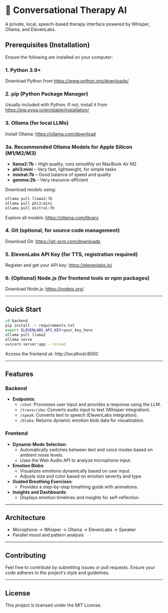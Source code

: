 # 🧠 Conversational Therapy AI

A private, local, speech-based therapy interface powered by Whisper, Ollama, and ElevenLabs.

## Prerequisites (Installation)

Ensure the following are installed on your computer:

### 1. Python 3.9+

Download Python from https://www.python.org/downloads/

### 2. pip (Python Package Manager)

Usually included with Python. If not, install it from https://pip.pypa.io/en/stable/installation/

### 3. Ollama (for local LLMs)

Install Ollama: https://ollama.com/download

### 3a. Recommended Ollama Models for Apple Silicon (M1/M2/M3)

-   **llama2:7b** – High quality, runs smoothly on MacBook Air M2
-   **phi3:mini** – Very fast, lightweight, for simple tasks
-   **mistral:7b** – Good balance of speed and quality
-   **gemma:2b** – Very resource-efficient

Download models using:

```bash
ollama pull llama2:7b
ollama pull phi3:mini
ollama pull mistral:7b
```

Explore all models: https://ollama.com/library

### 4. Git (optional, for source code management)

Download Git: https://git-scm.com/downloads

### 5. ElevenLabs API Key (for TTS, registration required)

Register and get your API key: https://elevenlabs.io/

### 6. (Optional) Node.js (for frontend tools or npm packages)

Download Node.js: https://nodejs.org/

---

## Quick Start

```bash
cd backend
pip install -r requirements.txt
export ELEVENLABS_API_KEY=your_key_here
ollama pull llama2
ollama serve
uvicorn server:app --reload
```

Access the frontend at: http://localhost:8000

---

## Features

### Backend
- **Endpoints**:
  - `/chat`: Processes user input and provides a response using the LLM.
  - `/transcribe`: Converts audio input to text (Whisper integration).
  - `/speak`: Converts text to speech (ElevenLabs integration).
  - `/blobs`: Returns dynamic emotion blob data for visualization.

### Frontend
- **Dynamic Mode Selection**:
  - Automatically switches between text and voice modes based on ambient noise levels.
  - Uses the Web Audio API to analyze microphone input.
- **Emotion Blobs**:
  - Visualizes emotions dynamically based on user input.
  - Adjusts size and color based on emotion severity and type.
- **Guided Breathing Exercises**:
  - Provides a step-by-step breathing guide with animations.
- **Insights and Dashboards**:
  - Displays emotion timelines and insights for self-reflection.

---

## Architecture

-   Microphone → Whisper → Ollama → ElevenLabs → Speaker
-   Parallel mood and pattern analysis

---

## Contributing

Feel free to contribute by submitting issues or pull requests. Ensure your code adheres to the project's style and guidelines.

---

## License

This project is licensed under the MIT License.

